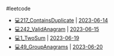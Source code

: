 #leetcode 

- [💻217_ContainsDuplicate](💻217_ContainsDuplicate.md) | [2023-06-14](../Daily/2023-06-14.md)
- [💻242_ValidAnagram](💻242_ValidAnagram.md) | [2023-06-15](../Daily/2023-06-15.md)
- [💻1_TwoSum](💻1_TwoSum.md) | [2023-06-19](2023-06-19)
- [💻49_GroupAnagrams](💻49_GroupAnagrams.md) | [2023-06-20](2023-06-20)
